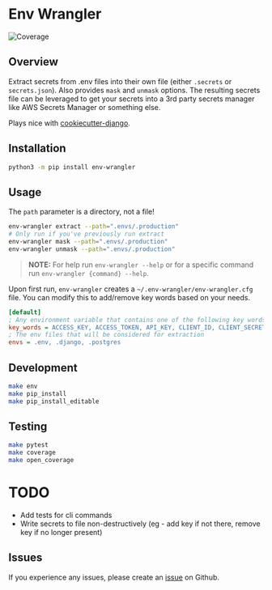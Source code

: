 # Env Wrangler

![Coverage](https://img.shields.io/badge/coverage-100%25-brightgreen)

## Overview

Extract secrets from .env files into their own file (either `.secrets` or `secrets.json`). Also provides `mask` and `unmask` options. The resulting secrets file can be leveraged to get your secrets into a 3rd party secrets manager like AWS Secrets Manager or something else.

Plays nice with [cookiecutter-django](https://github.com/cookiecutter/cookiecutter-django).

## Installation

```bash
python3 -m pip install env-wrangler
```

## Usage
The `path` parameter is a directory, not a file!

```bash
env-wrangler extract --path=".envs/.production"
# Only run if you've previously run extract
env-wrangler mask --path=".envs/.production"
env-wrangler unmask --path=".envs/.production"
```

> **NOTE:** For help run `env-wrangler --help` or for a specific command run `env-wrangler {command} --help`.

Upon first run, `env-wrangler` creates a `~/.env-wrangler/env-wrangler.cfg` file. You can modify this to add/remove key words based on your needs.

```ini
[default]
; Any environment variable that contains one of the following key words will be considered a secret
key_words = ACCESS_KEY, ACCESS_TOKEN, API_KEY, CLIENT_ID, CLIENT_SECRET, CONSUMER_KEY, CREDENTIALS, ENCRYPTION_KEY, HASH, JWT_SECRET, MASTER_KEY, OAUTH_TOKEN, PASSWORD, PRIVATE_KEY, SALT, SECRET, TOKEN, USER
; The env files that will be considered for extraction
envs = .env, .django, .postgres
```

## Development

```bash
make env
make pip_install
make pip_install_editable
```

## Testing

```bash
make pytest
make coverage
make open_coverage
```

# TODO
- Add tests for cli commands
- Write secrets to file non-destructively (eg - add key if not there, remove key if no longer present)

## Issues

If you experience any issues, please create an [issue](https://github.com/tsantor/env-wrangler/issues) on Github.
